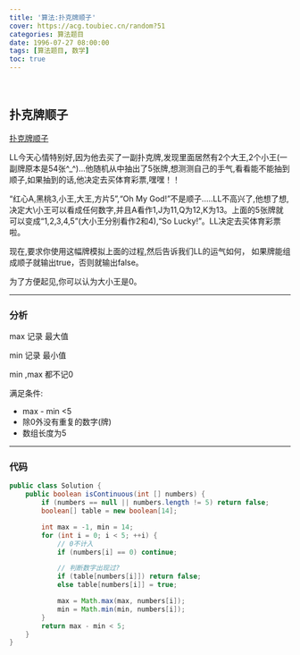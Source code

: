 ```yaml
---
title: '算法:扑克牌顺子'
cover: https://acg.toubiec.cn/random?51
categories: 算法题目
date: 1996-07-27 08:00:00
tags: [算法题目, 数学]
toc: true
---
```


<br/>

<!--more-->

## 扑克牌顺子

[扑克牌顺子](https://www.nowcoder.com/practice/762836f4d43d43ca9deb273b3de8e1f4?tpId=13&tqId=11198&tPage=3&rp=1&ru=%2Fta%2Fcoding-interviews&qru=%2Fta%2Fcoding-interviews%2Fquestion-ranking)

LL今天心情特别好,因为他去买了一副扑克牌,发现里面居然有2个大王,2个小王(一副牌原本是54张^_^)...他随机从中抽出了5张牌,想测测自己的手气,看看能不能抽到顺子,如果抽到的话,他决定去买体育彩票,嘿嘿！！

“红心A,黑桃3,小王,大王,方片5”,“Oh My God!”不是顺子.....LL不高兴了,他想了想,决定大\小王可以看成任何数字,并且A看作1,J为11,Q为12,K为13。上面的5张牌就可以变成“1,2,3,4,5”(大小王分别看作2和4),“So  Lucky!”。LL决定去买体育彩票啦。

 现在,要求你使用这幅牌模拟上面的过程,然后告诉我们LL的运气如何，  如果牌能组成顺子就输出true，否则就输出false。

为了方便起见,你可以认为大小王是0。

****

### 分析

max 记录 最大值

min 记录 最小值

min ,max 都不记0

满足条件:

-   max - min  <5
-   除0外没有重复的数字(牌)
-   数组长度为5

****

### 代码

```java
public class Solution {
    public boolean isContinuous(int [] numbers) {
        if (numbers == null || numbers.length != 5) return false;
        boolean[] table = new boolean[14];

        int max = -1, min = 14;
        for (int i = 0; i < 5; ++i) {
            // 0不计入
            if (numbers[i] == 0) continue;

            // 判断数字出现过?
            if (table[numbers[i]]) return false;
            else table[numbers[i]] = true;

            max = Math.max(max, numbers[i]);
            min = Math.min(min, numbers[i]);
        }
        return max - min < 5;
    }
}
```

